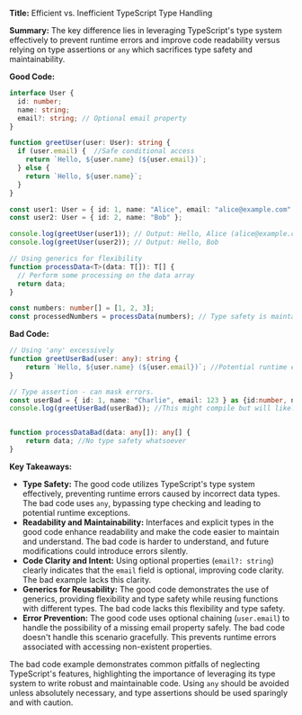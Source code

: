 **Title:** Efficient vs. Inefficient TypeScript Type Handling

**Summary:**  The key difference lies in leveraging TypeScript's type system effectively to prevent runtime errors and improve code readability versus relying on type assertions or `any` which sacrifices type safety and maintainability.

**Good Code:**

```typescript
interface User {
  id: number;
  name: string;
  email?: string; // Optional email property
}

function greetUser(user: User): string {
  if (user.email) {  //Safe conditional access
    return `Hello, ${user.name} (${user.email})`;
  } else {
    return `Hello, ${user.name}`;
  }
}

const user1: User = { id: 1, name: "Alice", email: "alice@example.com" };
const user2: User = { id: 2, name: "Bob" };

console.log(greetUser(user1)); // Output: Hello, Alice (alice@example.com)
console.log(greetUser(user2)); // Output: Hello, Bob

// Using generics for flexibility
function processData<T>(data: T[]): T[] {
  // Perform some processing on the data array
  return data;
}

const numbers: number[] = [1, 2, 3];
const processedNumbers = processData(numbers); // Type safety is maintained

```

**Bad Code:**

```typescript
// Using 'any' excessively
function greetUserBad(user: any): string {
    return `Hello, ${user.name} (${user.email})`; //Potential runtime error
}

// Type assertion - can mask errors.
const userBad = { id: 1, name: "Charlie", email: 123 } as {id:number, name:string, email:string};
console.log(greetUserBad(userBad)); //This might compile but will likely produce unexpected output at runtime


function processDataBad(data: any[]): any[] {
    return data; //No type safety whatsoever
}
```

**Key Takeaways:**

* **Type Safety:** The good code utilizes TypeScript's type system effectively, preventing runtime errors caused by incorrect data types. The bad code uses `any`, bypassing type checking and leading to potential runtime exceptions.
* **Readability and Maintainability:**  Interfaces and explicit types in the good code enhance readability and make the code easier to maintain and understand. The bad code is harder to understand, and future modifications could introduce errors silently.
* **Code Clarity and Intent:** Using optional properties (`email?: string`) clearly indicates that the `email` field is optional, improving code clarity. The bad example lacks this clarity.
* **Generics for Reusability:** The good code demonstrates the use of generics, providing flexibility and type safety while reusing functions with different types. The bad code lacks this flexibility and type safety.
* **Error Prevention:** The good code uses optional chaining (`user.email`) to handle the possibility of a missing email property safely. The bad code doesn't handle this scenario gracefully.  This prevents runtime errors associated with accessing non-existent properties.


The bad code example demonstrates common pitfalls of neglecting TypeScript's features, highlighting the importance of leveraging its type system to write robust and maintainable code.  Using `any` should be avoided unless absolutely necessary, and type assertions should be used sparingly and with caution.
